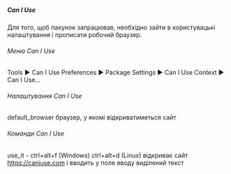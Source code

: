 ##### Can I Use

Для того, щоб пакунок запрацював, необхідно зайти в користувацькі налаштування і
прописати робочий браузер.


###### Меню Can I Use

Tools ▶ Can I Use
Preferences ▶ Package Settings ▶ Can I Use
Context ▶ Can I Use…


###### Налаштування Can I Use

default_browser браузер, у якомі відкриватиметься сайт


###### Команди Can I Use

use_it -
       ctrl+alt+f (Windows)
       ctrl+alt+d (Linux)
       відкриває сайт https://caniuse.com і вводить у поле вводу виділений текст